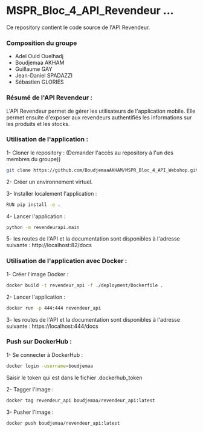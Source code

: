 # MSPR_Bloc_4_API_Revendeur ...

Ce repository contient le code source de l'API Revendeur.

### Composition du groupe

- Adel Ould Ouelhadj
- Boudjemaa AKHAM
- Guillaume GAY
- Jean-Daniel SPADAZZI
- Sébastien GLORIES

### Résumé de l'API Revendeur :

L'API Revendeur permet de gérer les utilisateurs de l'application mobile.
Elle permet ensuite d'exposer aux revendeurs authentifiés les informations sur les produits et les stocks.

### Utilisation de l'application :

1- Cloner le repository : (Demander l'accès au repository à l'un des membres du groupe))

```bash
git clone https://github.com/BoudjemaaAKHAM/MSPR_Bloc_4_API_Webshop.git
```

2- Créer un environnement virtuel.

3- Installer localement l'application :

```bash
RUN pip install -e .
```

4- Lancer l'application :

```bash
python -m revendeurapi.main
``` 

5- les routes de l'API et la documentation sont disponibles à l'adresse suivante :
http://localhost:82/docs

### Utilisation de l'application avec Docker :

1- Créer l'image Docker :

```bash
docker build -t revendeur_api -f ./deployment/Dockerfile .
```

2- Lancer l'application :

```bash
docker run -p 444:444 revendeur_api
```

3- les routes de l'API et la documentation sont disponibles à l'adresse suivante :
https://localhost:444/docs

### Push sur DockerHub :

1- Se connecter à DockerHub :

```bash
docker login -username=boudjemaa
```

Saisir le token qui est dans le fichier .dockerhub_token

2- Tagger l'image :

```bash
docker tag revendeur_api boudjemaa/revendeur_api:latest
```

3- Pusher l'image :

```bash
docker push boudjemaa/revendeur_api:latest
```

